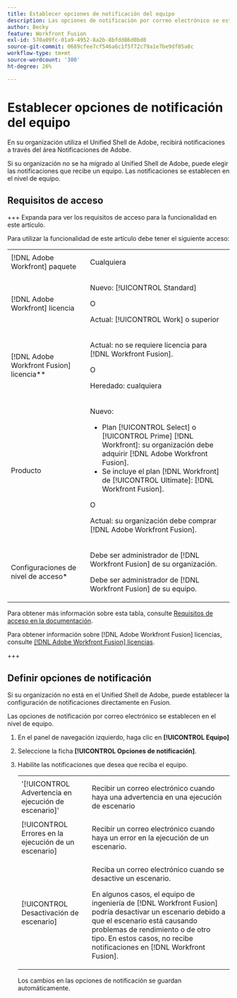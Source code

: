```yaml
---
title: Establecer opciones de notificación del equipo
description: Las opciones de notificación por correo electrónico se establecen en el nivel de equipo.
author: Becky
feature: Workfront Fusion
exl-id: 570a09fc-01a9-4952-8a2b-8bfdd86d0bd8
source-git-commit: 0689cfee7cf546a6c1f5f72c79a1e7be9df85a8c
workflow-type: tm+mt
source-wordcount: '300'
ht-degree: 26%

---
```


# Establecer opciones de notificación del equipo

En su organización utiliza el Unified Shell de Adobe, recibirá notificaciones a través del área Notificaciones de Adobe.

Si su organización no se ha migrado al Unified Shell de Adobe, puede elegir las notificaciones que recibe un equipo. Las notificaciones se establecen en el nivel de equipo.

## Requisitos de acceso

+++ Expanda para ver los requisitos de acceso para la funcionalidad en este artículo.

Para utilizar la funcionalidad de este artículo debe tener el siguiente acceso:

<table style="table-layout:auto">
 <col> 
 <col> 
 <tbody> 
  <tr> 
   <td role="rowheader">[!DNL Adobe Workfront] paquete</td> 
   <td> <p>Cualquiera</p> </td> 
  </tr> 
  <tr data-mc-conditions=""> 
   <td role="rowheader">[!DNL Adobe Workfront] licencia</td> 
   <td> <p>Nuevo: [!UICONTROL Standard]</p><p>O</p><p>Actual: [!UICONTROL Work] o superior</p> </td> 
  </tr> 
  <tr> 
   <td role="rowheader">[!DNL Adobe Workfront Fusion] licencia**</td> 
   <td>
   <p>Actual: no se requiere licencia para [!DNL Workfront Fusion].</p>
   <p>O</p>
   <p>Heredado: cualquiera </p>
   </td> 
  </tr> 
  <tr> 
   <td role="rowheader">Producto</td> 
   <td>
   <p>Nuevo:</p> <ul><li>Plan [!UICONTROL Select] o [!UICONTROL Prime] [!DNL Workfront]: su organización debe adquirir [!DNL Adobe Workfront Fusion].</li><li>Se incluye el plan [!DNL Workfront] de [!UICONTROL Ultimate]: [!DNL Workfront Fusion].</li></ul>
   <p>O</p>
   <p>Actual: su organización debe comprar [!DNL Adobe Workfront Fusion].</p>
   </td> 
  </tr>
  <tr data-mc-conditions=""> 
   <td role="rowheader">Configuraciones de nivel de acceso*</td> 
   <td> 
     <p>Debe ser administrador de [!DNL Workfront Fusion] de su organización.</p>
     <p>Debe ser administrador de [!DNL Workfront Fusion] de su equipo.</p>
   </td> 
  </tr> 
   </td> 
  </tr> 
 </tbody> 
</table>

Para obtener más información sobre esta tabla, consulte [Requisitos de acceso en la documentación](/help/workfront-fusion/references/licenses-and-roles/access-level-requirements-in-documentation.md).

Para obtener información sobre [!DNL Adobe Workfront Fusion] licencias, consulte [[!DNL Adobe Workfront Fusion] licencias](/help/workfront-fusion/set-up-and-manage-workfront-fusion/licensing-operations-overview/license-automation-vs-integration.md).

+++

## Definir opciones de notificación

Si su organización no está en el Unified Shell de Adobe, puede establecer la configuración de notificaciones directamente en Fusion.

Las opciones de notificación por correo electrónico se establecen en el nivel de equipo.

1. En el panel de navegación izquierdo, haga clic en **[!UICONTROL Equipo]**
1. Seleccione la ficha **[!UICONTROL Opciones de notificación]**.
1. Habilite las notificaciones que desea que reciba el equipo.

   <table style="table-layout:auto"> 
    <col> 
    <col> 
    <tbody> 
     <tr> 
      <td role="rowheader">'[!UICONTROL Advertencia en ejecución de escenario]'</td> 
      <td> <p>Recibir un correo electrónico cuando haya una advertencia en una ejecución de escenario</p> </td> 
     </tr> 
     <tr> 
      <td role="rowheader">[!UICONTROL Errores en la ejecución de un escenario]</td> 
      <td>Recibir un correo electrónico cuando haya un error en la ejecución de un escenario.</td> 
     </tr> 
     <tr> 
      <td role="rowheader"> <p>[!UICONTROL Desactivación de escenario]</p> </td> 
      <td><p>Reciba un correo electrónico cuando se desactive un escenario.</p><p>En algunos casos, el equipo de ingeniería de [!DNL Workfront Fusion] podría desactivar un escenario debido a que el escenario está causando problemas de rendimiento o de otro tipo. En estos casos, no recibe notificaciones en [!DNL Workfront Fusion]. </p></td>

</tr>
</tbody>
</table>

Los cambios en las opciones de notificación se guardan automáticamente.
